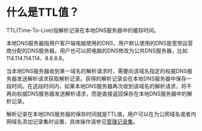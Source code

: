 # 什么是TTL值？<a name="dns_faq_013"></a>

TTL\(Time-To-Live\)指解析记录在本地DNS服务器中的缓存时间。

本地DNS服务器指用户客户端电脑使用的DNS，用户默认使用的DNS是宽带运营商分配的DNS服务器。用户也可以把电脑的DNS修改为公共DNS服务器，比如114.114.114.114、8.8.8.8。

当本地DNS服务器收到某一域名的解析请求时，需要向该域名指定的权威DNS服务器发送解析请求获取解析记录。获得的解析记录会在本地DNS服务器中保存一段时间。在这段时间内，如果本地DNS服务器再次收到该域名的解析请求，将不再向权威DNS服务器发送解析请求，而是直接返回保存在本地DNS服务器中的解析记录。

解析记录在本地DNS服务器的保存时间就是TTL值，用户可以在为公网域名或者内网域名添加记录集时设置，具体操作请参见[管理记录集](http://support.huaweicloud.com/usermanual-dns/zh-cn_topic_0035467703.html)。

